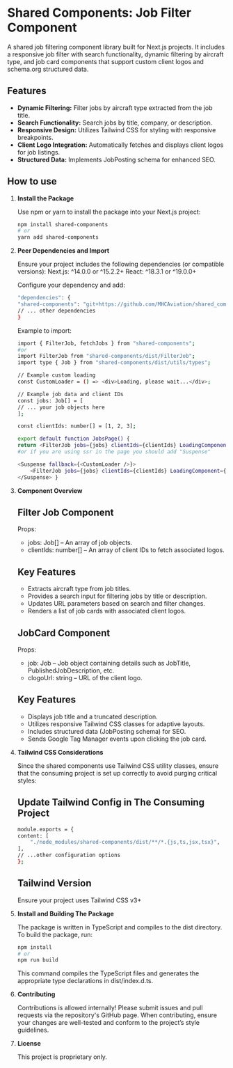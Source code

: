 # Shared Components: Job Filter Component

A shared job filtering component library built for Next.js projects. It includes a responsive job filter with search functionality, dynamic filtering by aircraft type, and job card components that support custom client logos and schema.org structured data.

## Features

- **Dynamic Filtering:** Filter jobs by aircraft type extracted from the job title.
- **Search Functionality:** Search jobs by title, company, or description.
- **Responsive Design:** Utilizes Tailwind CSS for styling with responsive breakpoints.
- **Client Logo Integration:** Automatically fetches and displays client logos for job listings.
- **Structured Data:** Implements JobPosting schema for enhanced SEO.

## How to use

1. **Install the Package**

    Use npm or yarn to install the package into your Next.js project:

    ```bash
    npm install shared-components
    # or
    yarn add shared-components
    ```

2. **Peer Dependencies and Import**

    Ensure your project includes the following dependencies (or compatible versions):
    Next.js: ^14.0.0 or ^15.2.2+
    React: ^18.3.1 or ^19.0.0+

    Configure your dependency and add:
    ```bash
    "dependencies": {
    "shared-components": "git+https://github.com/MHCAviation/shared_components.git#main"
    // ... other dependencies
    }
    ```

    Example to import:
    ```bash
    import { FilterJob, fetchJobs } from "shared-components";
    #or
    import FilterJob from "shared-components/dist/FilterJob";
    import type { Job } from "shared-components/dist/utils/types";

    // Example custom loading
    const CustomLoader = () => <div>Loading, please wait...</div>;

    // Example job data and client IDs
    const jobs: Job[] = [
    // ... your job objects here
    ];

    const clientIds: number[] = [1, 2, 3];

    export default function JobsPage() {
    return <FilterJob jobs={jobs} clientIds={clientIds} LoadingComponent={<CustomLoader />}/>;
    #or if you are using ssr in the page you should add "Suspense"

    <Suspense fallback={<CustomLoader />}>
        <FilterJob jobs={jobs} clientIds={clientIds} LoadingComponent={<CustomLoader />}/>
    </Suspense> }
    ```

3. **Component Overview**

    ## Filter Job Component
    Props:
    - jobs: Job[] – An array of job objects.
    - clientIds: number[] – An array of client IDs to fetch associated logos.

    ## Key Features
    - Extracts aircraft type from job titles.
    - Provides a search input for filtering jobs by title or description.
    - Updates URL parameters based on search and filter changes.
    - Renders a list of job cards with associated client logos.

    ## JobCard Component
    Props:
    - job: Job – Job object containing details such as JobTitle, PublishedJobDescription, etc.
    - clogoUrl: string – URL of the client logo.

    ## Key Features
    - Displays job title and a truncated description.
    - Utilizes responsive Tailwind CSS classes for adaptive layouts.
    - Includes structured data (JobPosting schema) for SEO.
    - Sends Google Tag Manager events upon clicking the job card.

4. **Tailwind CSS Considerations**

    Since the shared components use Tailwind CSS utility classes, ensure that the consuming project is set up correctly to avoid purging critical styles:

    ## Update Tailwind Config in The Consuming Project
    ```bash
    module.exports = {
    content: [
        "./node_modules/shared-components/dist/**/*.{js,ts,jsx,tsx}",
    ],
    // ...other configuration options
    };
    ```

    ## Tailwind Version

    Ensure your project uses Tailwind CSS v3+

5. **Install and Building The Package**

    The package is written in TypeScript and compiles to the dist directory. To build the package, run:
    ```bash
    npm install
    # or
    npm run build
    ```

    This command compiles the TypeScript files and generates the appropriate type declarations in dist/index.d.ts.

6. **Contributing**

    Contributions is allowed internally! Please submit issues and pull requests via the repository's GitHub page. When contributing, ensure your changes are well-tested and conform to the project’s style guidelines.

7. **License**

    This project is proprietary only.